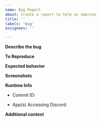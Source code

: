 ```yaml
---
name: Bug Report
about: Create a report to help us improve
title: ''
labels: 'bug'
assignees: ''

---
```


<!-- Thanks for taking the time to report a bug! Please fill in the following. -->
<!-- We'll be in touch if we need any other information. -->
<!-- Once submitted, follow this issue's progress on the project board. -->
<!-- Notes like this are comments and won't appear in the report. -->

**Describe the bug**
<!-- A clear, concise description of the bug -->

**To Reproduce**
<!-- Steps to reproduce the bug -->

**Expected behavior**
<!-- A clear, concise description of what you expect to happen -->

**Screenshots**
<!-- If applicable, add screenshots to help explain your problem -->

**Runtime Info**
<!-- Run `$info` and copy the commit ID Spike is currently running -->
+ Commit ID: 
<!-- Platform(s) and app version(s) of Discord used -->
+ App(s) Accessing Discord:

**Additional context**
<!-- Add any other context about the problem here -->
